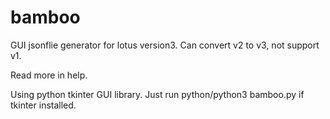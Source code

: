 # bamboo
GUI jsonflie generator for lotus version3. Can convert v2 to v3, not support v1.

Read more in help.

Using python tkinter GUI library. Just run python/python3 bamboo.py if tkinter installed.
